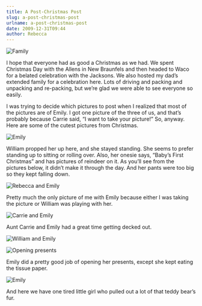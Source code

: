 ```yaml
---
title: A Post-Christmas Post
slug: a-post-christmas-post
urlname: a-post-christmas-post
date: 2009-12-31T09:44
author: Rebecca
---
```

![Family][a]

[a]: {static}/images/2009-12-25-christmas-02.jpg

I hope that everyone had as good a Christmas as we had. We spent Christmas Day
with the Allens in New Braunfels and then headed to Waco for a belated
celebration with the Jacksons. We also hosted my dad&#x02bc;s extended family
for a celebration here. Lots of driving and packing and unpacking and
re-packing, but we&#x02bc;re glad we were able to see everyone so easily.

I was trying to decide which pictures to post when I realized that most of the
pictures are of Emily. I got one picture of the three of us, and that&#x02bc;s
probably because Carrie said, &ldquo;I want to take your picture!&rdquo; So,
anyway. Here are some of the cutest pictures from Christmas.

![Emily][b]

[b]: {static}/images/2009-12-25-christmas-03.jpg

William propped her up here, and she stayed standing. She seems to prefer
standing up to sitting or rolling over. Also, her onesie says,
&ldquo;Baby&#x02bc;s First Christmas&rdquo; and has pictures of reindeer on it.
As you&#x02bc;ll see from the pictures below, it didn&#x02bc;t make it through
the day. And her pants were too big so they kept falling down.

![Rebecca and Emily][c]

[c]: {static}/images/2009-12-25-christmas-04.jpg

Pretty much the only picture of me with Emily because either I was taking the
picture or William was playing with her.

![Carrie and Emily][d]

[d]: {static}/images/2009-12-25-christmas-05.jpg

Aunt Carrie and Emily had a great time getting decked out.

![William and Emily][e]

[e]: {static}/images/2009-12-25-christmas-06.jpg

![Opening presents][f]

[f]: {static}/images/2009-12-25-christmas-07.jpg

Emily did a pretty good job of opening her presents, except she kept eating the
tissue paper.

![Emily][g]

[g]: {static}/images/2009-12-25-christmas-08.jpg

And here we have one tired little girl who pulled out a lot of that teddy
bear&#x02bc;s fur.
